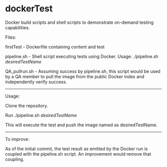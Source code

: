 dockerTest
==========

Docker build scripts and shell scripts to demonstrate on-demand testing capabilities.

Files: <p>
firstTest - Dockerfile containing content and test <p>
pipeline.sh - Shell script executing tests using Docker. Usage: ./pipeline.sh _desiredTestName_ <p>
QA_pullrun.sh - Assuming success by pipeline.sh, this script would be used by a QA member to pull the image from the public Docker index and independently verify success.

***
Usage: <p>
Clone the repository. <p>
Run ./pipeline.sh _desiredTestName_ <p>
This will execute the test and push the image named as desiredTestName.


***
To improve: <p>
As of the initial commit, the test result as emitted by the Docker run is coupled with the pipeline.sh script. An improvement would remove that coupling. 

